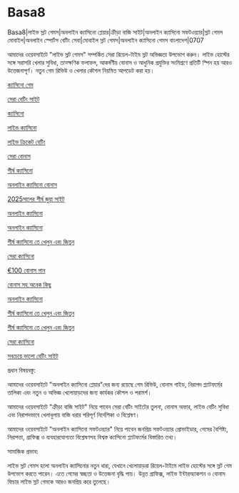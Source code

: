 # Basa8

Basa8|লাইভ স্লট গেমস|অনলাইন ক্যাসিনো প্লেয়ার|ক্রীড়া বাজি সাইট|অনলাইন ক্যাসিনো সফটওয়্যার|স্লট গেমস মোবাইল|অনলাইন স্পোর্টস বেটিং সেবা|মোবাইল স্লট গেমস|অনলাইন ক্যাসিনো গেমস বাংলাদেশ|0707

আমাদের ওয়েবসাইটে "লাইভ স্লট গেমস" সম্পর্কিত সেরা রিয়েল-টাইম স্লট অভিজ্ঞতা উপভোগ করুন। লাইভ হোস্টের সঙ্গে সরাসরি খেলার সুবিধা, তাত্ক্ষণিক ফলাফল, আকর্ষণীয় বোনাস ও আধুনিক প্রযুক্তির সংমিশ্রণে প্রতিটি স্পিন হয় আরও উত্তেজনাপূর্ণ। নতুন গেম রিভিউ ও খেলার কৌশল নিয়মিত আপডেট করা হয়।

<a href="https://basa8pc.com/">ক্যাসিনো গেম</a>

<a href="https://basa8pc.net/">সেরা বেটিং সাইট</a>

<a href="https://basa8live.com/">ক্যাসিনো</a>

<a href="https://basa8live.net/">লাইভ ক্যাসিনো</a>

<a href="https://basa8uk.com/">লাইভ ক্রিকেট বেটিং</a>

<a href="https://basa8uk.net/">সেরা বোনাস</a>

<a href="https://basa8wap.net/">শীর্ষ ক্যাসিনো</a>

<a href="https://basa8wap.com/">অনলাইন ক্যাসিনো বোনাস</a>

<a href="https://basa8now.com/">2025সালের শীর্ষ জুয়া সাইট</a>

<a href="https://basa8now.net/">অনলাইন ক্যাসিনো </a>

<a href="https://basa8vip.net/">অনলাইন ক্যাসিনো</a>

<a href="https://basa8us.net/">শীর্ষ ক্যাসিনো তে খেলুন এবং জিতুন</a>

<a href="https://basa8vip.com/">সেরা ক্যাসিনো</a>

<a href="https://basa8pro.com/">€100 বোনাস পান</a>

<a href="https://basa8pro.net/">বোনাস সহ অনেক কিছু</a>

<a href="https://basa8vip.net/">অনলাইন ক্যাসিনো</a>

<a href="https://basa8us.net/">শীর্ষ ক্যাসিনো তে খেলুন এবং জিতুন</a>

<a href="https://basa8us.net/">শীর্ষ ক্যাসিনো তে খেলুন এবং জিতুন</a>

<a href="https://basa8vip.com/">সেরা ক্যাসিনো</a>

<a href="https://basa8us.com/">সবচেয়ে ভালো বেটিং সাইট</a>

প্রধান বিষয়বস্তু:

আমাদের ওয়েবসাইটে "অনলাইন ক্যাসিনো প্লেয়ার"দের জন্য রয়েছে গেম রিভিউ, বোনাস গাইড, নিরাপদ প্ল্যাটফর্মের তালিকা এবং নতুন ও অভিজ্ঞ খেলোয়াড়দের জন্য কার্যকর কৌশল ও পরামর্শ।

আমাদের ওয়েবসাইটে "ক্রীড়া বাজি সাইট" নিয়ে পাবেন সেরা বেটিং সাইটের তুলনা, বোনাস অফার, লাইভ বেটিং সুবিধা এবং নিরাপদভাবে খেলাধুলায় বাজি ধরার পরিপূর্ণ নির্দেশিকা ও বিশ্লেষণ।

আমাদের ওয়েবসাইটে "অনলাইন ক্যাসিনো সফটওয়্যার" নিয়ে পাবেন জনপ্রিয় সফটওয়্যার প্রোভাইডার, গেমের বৈশিষ্ট্য, নিরাপত্তা, গ্রাফিক্স ও ব্যবহারযোগ্যতা বিশ্লেষণসহ বিশ্বস্ত ক্যাসিনো প্ল্যাটফর্মের বিস্তারিত তথ্য।

সামাজিক প্রভাব:

লাইভ স্লট গেমস হলো অনলাইন ক্যাসিনোর নতুন ধারা, যেখানে খেলোয়াড়রা রিয়েল-টাইমে লাইভ হোস্টের সঙ্গে স্লট গেম উপভোগ করতে পারেন। এতে গেমের স্বচ্ছতা ও উত্তেজনা বৃদ্ধি পায়। উন্নত গ্রাফিক্স, লাইভ ইন্টারঅ্যাকশন ও বোনাস ফিচার লাইভ স্লট গেমকে আরও জনপ্রিয় করে তুলেছে।
